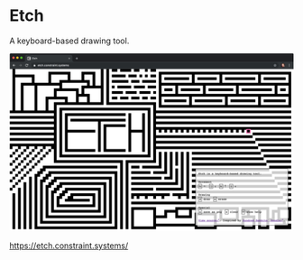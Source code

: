 # Etch

A keyboard-based drawing tool.

<img src='https://raw.githubusercontent.com/constraintsystems/etch/master/static/share.png' width="600"/>

https://etch.constraint.systems/
